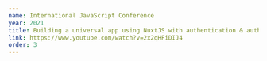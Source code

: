 ```yaml
---
name: International JavaScript Conference
year: 2021
title: Building a universal app using NuxtJS with authentication & authorization made simple 
link: https://www.youtube.com/watch?v=2x2qHFiDIJ4 
order: 3
---
```

